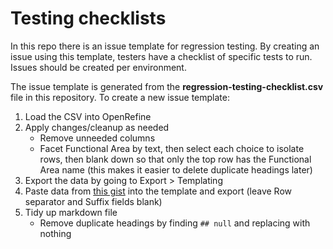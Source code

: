 # Testing checklists
In this repo there is an issue template for regression testing. By creating an
issue using this template, testers have a checklist of specific tests to run.
Issues should be created per environment.

The issue template is generated from the **regression-testing-checklist.csv**
file in this repository. To create a new issue template:

1. Load the CSV into OpenRefine
2. Apply changes/cleanup as needed
   * Remove unneeded columns
   * Facet Functional Area by text, then select each choice to isolate rows, then blank down so that only the top row has the Functional Area name (this makes it easier to delete duplicate headings later)
3. Export the data by going to Export > Templating
4. Paste data from [this gist](https://gist.github.com/sallain/5a7c54d256ab17eb04a202332594798e) into the template and export (leave Row separator and Suffix fields blank)
5. Tidy up markdown file
   * Remove duplicate headings by finding `## null` and replacing with nothing
